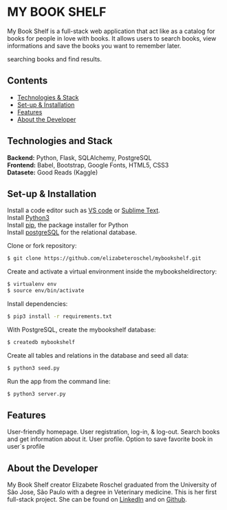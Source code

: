 # MY BOOK SHELF 
My Book Shelf is a full-stack web application that act like as a catalog for books for people  in love with books. It allows users to search books, view informations and save the books you want to remember later.


searching books and find results.

## Contents
* [Technologies & Stack](#techstack)
* [Set-up & Installation](#configuration)
* [Features](#features)
* [About the Developer](#about)

##  <a name="techstack"></a> Technologies and Stack
**Backend:**
Python, Flask, SQLAlchemy, PostgreSQL <br>
**Frontend:**
Babel, Bootstrap, Google Fonts, HTML5, CSS3 <br>
**Datasete:**
Good Reads (Kaggle)

## <a name="configuration"></a> Set-up & Installation
Install a code editor such as [VS code](https://code.visualstudio.com/download) or [Sublime Text](https://www.sublimetext.com/).<br>
Install [Python3](https://www.python.org/downloads/mac-osx/)<br>
Install [pip](https://pip.pypa.io/en/stable/installing/), the package installer for Python <br>
Install [postgreSQL](https://www.postgresql.org/) for the relational database.<br>

Clone or fork repository:
```bash
$ git clone https://github.com/elizabeteroschel/mybookshelf.git
```
Create and activate a virtual environment inside the mybooksheldirectory:
```bash
$ virtualenv env
$ source env/bin/activate
```

Install dependencies:
```bash
$ pip3 install -r requirements.txt
```

With PostgreSQL, create the mybookshelf database:
```bash
$ createdb mybookshelf
```

Create all tables and relations in the database and seed all data:
```bash
$ python3 seed.py
```
Run the app from the command line:
```bash
$ python3 server.py
```

## <a name="features"></a> Features 
User-friendly homepage. 
User registration, log-in, & log-out.
Search books and get information about it.
User profile.
Option to save favorite book in user`s profile

## <a name="about"></a>About the Developer
My Book Shelf creator Elizabete Roschel graduated from the University of São Jose, São Paulo  with a degree in Veterinary medicine. This is her first full-stack project. She can be found on [LinkedIn](https://www.linkedin.com/in/elizabete-freire-roschel-b2902215a/) and on [Github](https://github.com/elizabeteroschel).